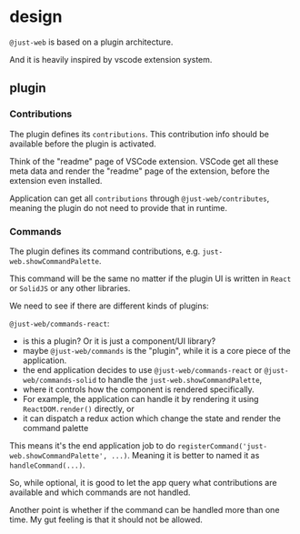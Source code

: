 # design

`@just-web` is based on a plugin architecture.

And it is heavily inspired by vscode extension system.

## plugin

### Contributions

The plugin defines its `contributions`.
This contribution info should be available before the plugin is activated.

Think of the "readme" page of VSCode extension.
VSCode get all these meta data and render the "readme" page of the extension,
before the extension even installed.

Application can get all `contributions` through `@just-web/contributes`,
meaning the plugin do not need to provide that in runtime.

### Commands

The plugin defines its command contributions, e.g. `just-web.showCommandPalette`.

This command will be the same no matter if the plugin UI is written in `React` or `SolidJS` or any other libraries.

We need to see if there are different kinds of plugins:

`@just-web/commands-react`:

- is this a plugin? Or it is just a component/UI library?
- maybe `@just-web/commands` is the "plugin", while it is a core piece of the application.
- the end application decides to use `@just-web/commands-react` or `@just-web/commands-solid` to handle the `just-web.showCommandPalette`,
- where it controls how the component is rendered specifically.
- For example, the application can handle it by rendering it using `ReactDOM.render()` directly, or
- it can dispatch a redux action which change the state and render the command palette

This means it's the end application job to do `registerCommand('just-web.showCommandPalette', ...)`.
Meaning it is better to named it as `handleCommand(...)`.

So, while optional, it is good to let the app query what contributions are available and which commands are not handled.

Another point is whether if the command can be handled more than one time.
My gut feeling is that it should not be allowed.
